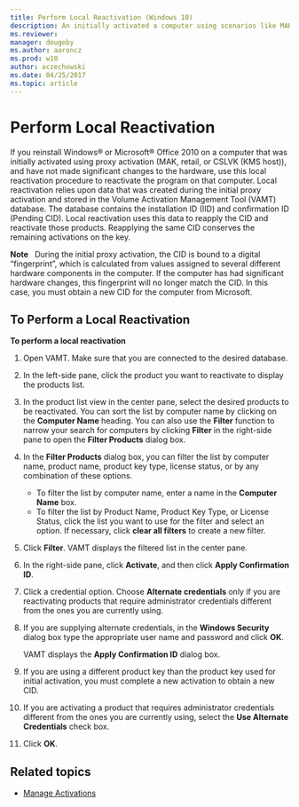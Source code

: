 ```yaml
---
title: Perform Local Reactivation (Windows 10)
description: An initially activated a computer using scenarios like MAK, retail, or CSLVK (KMS host), can be reactivated with Volume Activation Management Tool (VAMT).
ms.reviewer: 
manager: dougeby
ms.author: aaroncz
ms.prod: w10
author: aczechowski
ms.date: 04/25/2017
ms.topic: article
---
```


# Perform Local Reactivation

If you reinstall Windows® or Microsoft® Office 2010 on a computer that was initially activated using proxy activation (MAK, retail, or CSLVK (KMS host)), and have not made significant changes to the hardware, use this local reactivation procedure to reactivate the program on that computer.
Local reactivation relies upon data that was created during the initial proxy activation and stored in the Volume Activation Management Tool (VAMT) database. The database contains the installation ID (IID) and confirmation ID (Pending CID). Local reactivation uses this data to reapply the CID and reactivate those products. Reapplying the same CID conserves the remaining activations on the key.

**Note**  
During the initial proxy activation, the CID is bound to a digital “fingerprint”, which is calculated from values assigned to several different hardware components in the computer. If the computer has had significant hardware changes, this fingerprint will no longer match the CID. In this case, you must obtain a new CID for the computer from Microsoft.

## To Perform a Local Reactivation

**To perform a local reactivation**
1.  Open VAMT. Make sure that you are connected to the desired database.
2.  In the left-side pane, click the product you want to reactivate to display the products list.
3.  In the product list view in the center pane, select the desired products to be reactivated. You can sort the list by computer name by clicking on the **Computer Name** heading. You can also use the **Filter** function to narrow your search for computers by clicking **Filter** in the right-side pane to open the **Filter Products** dialog box.
4.  In the **Filter Products** dialog box, you can filter the list by computer name, product name, product key type, license status, or by any combination of these options.
    -   To filter the list by computer name, enter a name in the **Computer Name** box.
    -   To filter the list by Product Name, Product Key Type, or License Status, click the list you want to use for the filter and select an option. If necessary, click **clear all filters** to create a new filter.
5.  Click **Filter**. VAMT displays the filtered list in the center pane.
6.  In the right-side pane, click **Activate**, and then click **Apply Confirmation ID**.
7.  Click a credential option. Choose **Alternate credentials** only if you are reactivating products that require administrator credentials different from the ones you are currently using.
8.  If you are supplying alternate credentials, in the **Windows Security** dialog box type the appropriate user name and password and click **OK**.
    
    VAMT displays the **Apply Confirmation ID** dialog box.

10. If you are using a different product key than the product key used for initial activation, you must complete a new activation to obtain a new CID.
11. If you are activating a product that requires administrator credentials different from the ones you are currently using, select the **Use Alternate Credentials** check box.
12. Click **OK**.

## Related topics

- [Manage Activations](manage-activations-vamt.md)
